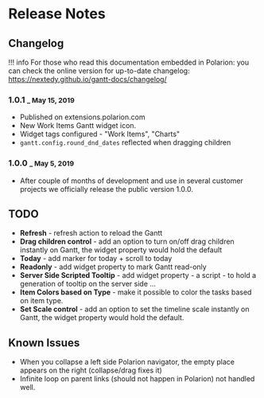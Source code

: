 # Release Notes

## Changelog

!!! info
    For those who read this documentation embedded in Polarion: you can check the online version for up-to-date changelog:
    <https://nextedy.github.io/gantt-docs/changelog/>

<!-- 
### 1.0.2 <small>_ May 20, 2019</small>
* Documentation improvements
* Infinite loop on parent links (should not happen in Polarion) not handled well.
-->

### 1.0.1 <small>_ May 15, 2019</small>

* Published on extensions.polarion.com
* New Work Items Gantt widget icon.
* Widget tags configured -  "Work Items", "Charts" 
* `gantt.config.round_dnd_dates`  reflected when dragging children
    
### 1.0.0 <small>_ May 5, 2019</small>
*  After couple of months of development and use in several customer projects we officially release the public version 1.0.0.

## TODO

* **Refresh** - refresh action to reload the Gantt
* **Drag children control** - add an option to turn on/off drag children instantly on Gantt, the widget property would hold the default
* **Today** - add marker for today + scroll to today
* **Readonly** - add widget property to mark Gantt read-only
* **Server Side Scripted Tooltip** - add widget property - a script - to hold a generation of tooltip on the server side ...
* **Item Colors based on Type** - make it possible to color the tasks based on item type.
* **Set Scale control** - add an option to set the timeline scale instantly on Gantt, the widget property would hold the default.

## Known Issues
* When you collapse a left side Polarion navigator, the empty place appears on the right (collapse/drag fixes it)
* Infinite loop on parent links (should not happen in Polarion) not handled well.



